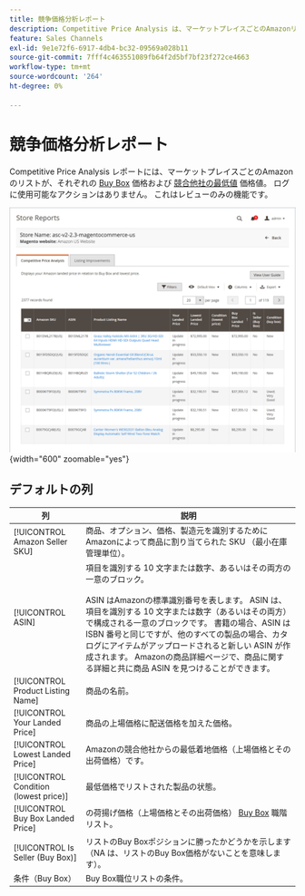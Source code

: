 ```yaml
---
title: 競争価格分析レポート
description: Competitive Price Analysis は、マーケットプレイスごとのAmazonリストを、それぞれのBuy Box価格と競合他社価格の最低値で表示します。
feature: Sales Channels
exl-id: 9e1e72f6-6917-4db4-bc32-09569a028b11
source-git-commit: 7fff4c463551089fb64f2d5bf7bf23f272ce4663
workflow-type: tm+mt
source-wordcount: '264'
ht-degree: 0%

---
```


# 競争価格分析レポート

Competitive Price Analysis レポートには、マーケットプレイスごとのAmazonのリストが、それぞれの [Buy Box](./buy-box-competitor-pricing.md) 価格および [競合他社の最低値](./lowest-competitor-pricing.md) 価格値。 ログに使用可能なアクションはありません。 これはレビューのみの機能です。

![競争価格分析レポート](assets/amazon-competitive-price-analysis.png){width="600" zoomable="yes"}

## デフォルトの列

| 列 | 説明 |
|---------------------------------------|------------------------------------------------------------------------------------------------------------------------------------------------------------------------------------------------------------------------------------------------------------------------------------------------------------------------------------------------------------------------------------------------------------------------------------------------------------------------------------|
| [!UICONTROL Amazon Seller SKU] | 商品、オプション、価格、製造元を識別するためにAmazonによって商品に割り当てられた SKU （最小在庫管理単位）。 |
| [!UICONTROL ASIN] | 項目を識別する 10 文字または数字、あるいはその両方の一意のブロック。<br><br>ASIN はAmazonの標準識別番号を表します。 ASIN は、項目を識別する 10 文字または数字（あるいはその両方）で構成される一意のブロックです。 書籍の場合、ASIN は ISBN 番号と同じですが、他のすべての製品の場合、カタログにアイテムがアップロードされると新しい ASIN が作成されます。 Amazonの商品詳細ページで、商品に関する詳細と共に商品 ASIN を見つけることができます。 |
| [!UICONTROL Product Listing Name] | 商品の名前。 |
| [!UICONTROL Your Landed Price] | 商品の上場価格に配送価格を加えた価格。 |
| [!UICONTROL Lowest Landed Price] | Amazonの競合他社からの最低着地価格（上場価格とその出荷価格）です。 |
| [!UICONTROL Condition (lowest price)] | 最低価格でリストされた製品の状態。 |
| [!UICONTROL Buy Box Landed Price] | の荷揚げ価格（上場価格とその出荷価格） [Buy Box](./buy-box-competitor-pricing.md) 職階リスト。 |
| [!UICONTROL Is Seller (Buy Box)] | リストのBuy Boxポジションに勝ったかどうかを示します（NA は、リストのBuy Box価格がないことを意味します）。 |
| 条件（Buy Box） | Buy Box職位リストの条件。 |

